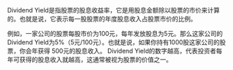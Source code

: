

Dividend Yield是指股票的股息收益率，它是用股息金额除以股票的市价来计算的。也就是说，它表示每一股股票的年度股息收入占股票市价的比例。

例如，一家公司的股票每股市价为100元，每年发放股息为5元。那么这家公司的Dividend Yield为5%（5元/100元）。也就是说，如果你持有1000股这家公司的股票，你会年获得 500元的股息收入。 Dividend Yield的数字越高，代表投资者每年可获得的股息收入就越高，这通常被视为股票的价值之一。